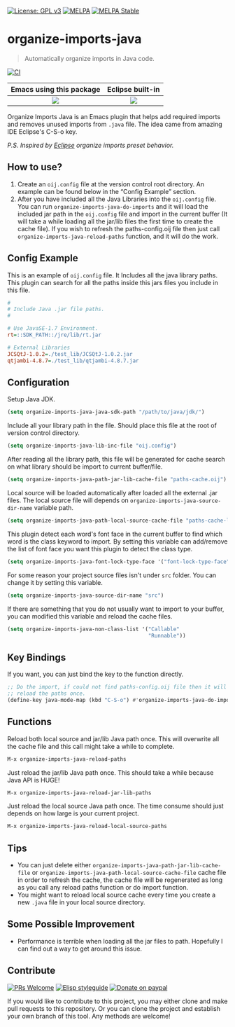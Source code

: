 [![License: GPL v3](https://img.shields.io/badge/License-GPL%20v3-blue.svg)](https://www.gnu.org/licenses/gpl-3.0)
[![MELPA](https://melpa.org/packages/organize-imports-java-badge.svg)](https://melpa.org/#/organize-imports-java)
[![MELPA Stable](https://stable.melpa.org/packages/organize-imports-java-badge.svg)](https://stable.melpa.org/#/organize-imports-java)

# organize-imports-java
> Automatically organize imports in Java code.

[![CI](https://github.com/jcs-elpa/organize-imports-java/actions/workflows/test.yml/badge.svg)](https://github.com/jcs-elpa/organize-imports-java/actions/workflows/test.yml)

| Emacs using this package                         | Eclipse built-in                                 |
|:------------------------------------------------:|:------------------------------------------------:|
|<img src="./etc/orangize_imports_java_demo1.gif"/>|<img src="./etc/organize-imports-in-eclipse.gif"/>|

Organize Imports Java is an Emacs plugin that helps add required imports 
and removes unused imports from `.java` file. The idea came from amazing 
IDE Eclipse's C-S-o key.

*P.S. Inspired by [Eclipse](https://www.eclipse.org/) organize imports preset behavior.*

## How to use?

1. Create an `oij.config` file at the version control root directory.
An example can be found below in the “Config Example” section.
2. After you have included all the Java Libraries into the `oij.config`
file. You can run `organize-imports-java-do-imports` and it will load
the included jar path in the `oij.config` file and import in the current
buffer (It will take a while loading all the jar/lib files the first
time to create the cache file). If you wish to refresh the
paths-config.oij file then just call `organize-imports-java-reload-paths`
function, and it will do the work.

## Config Example

This is an example of `oij.config` file. It Includes all the java library paths. 
This plugin can search for all the paths inside this jars files you include in this 
file.

```ini
#
# Include Java .jar file paths.
#

# Use JavaSE-1.7 Environment.
rt=::SDK_PATH::/jre/lib/rt.jar

# External Libraries
JCSQtJ-1.0.2=./test_lib/JCSQtJ-1.0.2.jar
qtjambi-4.8.7=./test_lib/qtjambi-4.8.7.jar

```

## Configuration

Setup Java JDK.

```el
(setq organize-imports-java-java-sdk-path "/path/to/java/jdk/")
```

Include all your library path in the file. Should place this file at the root of 
version control directory.

```el
(setq organize-imports-java-lib-inc-file "oij.config")
```

After reading all the library path, this file will be generated for cache search on 
what library should be import to current buffer/file.

```el
(setq organize-imports-java-path-jar-lib-cache-file "paths-cache.oij")
```

Local source will be loaded automatically after loaded all the external .jar files.
The local source file will depends on `organize-imports-java-source-dir-name`
variable path.

```el
(setq organize-imports-java-path-local-source-cache-file "paths-cache-local.oij")
```

This plugin detect each word's font face in the current buffer to find which word is
the class keyword to import. By setting this variable can add/remove the list of font
face you want this plugin to detect the class type.

```el
(setq organize-imports-java-font-lock-type-face '("font-lock-type-face"))
```

For some reason your project source files isn't under `src` folder. You can change it
by setting this variable.

```el
(setq organize-imports-java-source-dir-name "src")
```

If there are something that you do not usually want to import to your buffer, you can 
modified this variable and reload the cache files.

```el
(setq organize-imports-java-non-class-list '("Callable"
                                             "Runnable"))
```

## Key Bindings

If you want, you can just bind the key to the function directly.

```el
;; Do the import, if could not find paths-config.oij file then it will
;; reload the paths once.
(define-key java-mode-map (kbd "C-S-o") #'organize-imports-java-do-imports)
```

## Functions

Reload both local source and jar/lib Java path once. This will overwrite all the 
cache file and this call might take a while to complete.

```el
M-x organize-imports-java-reload-paths
```

Just reload the jar/lib Java path once. This should take a while because Java
API is HUGE!

```el
M-x organize-imports-java-reload-jar-lib-paths
```

Just reload the local source Java path once. The time consume should just
depends on how large is your current project.

```el
M-x organize-imports-java-reload-local-source-paths
```

## Tips

* You can just delete either `organize-imports-java-path-jar-lib-cache-file`
or `organize-imports-java-path-local-source-cache-file` cache file in order
to refresh the cache, the cache file will be regenerated as long as you call any
reload paths function or do import function.
* You might want to reload local source cache every time you create a new `.java` 
file in your local source directory.

## Some Possible Improvement

* Performance is terrible when loading all the jar files to path. Hopefully I can 
find out a way to get around this issue.

## Contribute

[![PRs Welcome](https://img.shields.io/badge/PRs-welcome-brightgreen.svg)](http://makeapullrequest.com)
[![Elisp styleguide](https://img.shields.io/badge/elisp-style%20guide-purple)](https://github.com/bbatsov/emacs-lisp-style-guide)
[![Donate on paypal](https://img.shields.io/badge/paypal-donate-1?logo=paypal&color=blue)](https://www.paypal.me/jcs090218)

If you would like to contribute to this project, you may either 
clone and make pull requests to this repository. Or you can 
clone the project and establish your own branch of this tool. 
Any methods are welcome!
